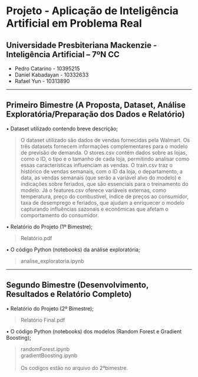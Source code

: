 # Projeto - Aplicação de Inteligência Artificial em Problema Real
## Universidade Presbiteriana Mackenzie - Inteligência Artificial – 7ºN CC
- Pedro Catarino - 10395215
- Daniel Kabadayan - 10332633
- Rafael Yun - 10313890
---
## Primeiro Bimestre (A Proposta, Dataset, Análise Exploratória/Preparação dos Dados e Relatório)
• Dataset utilizado contendo breve descrição;  
> O dataset utilizado são dados de vendas fornecidas pela Walmart. Os três datasets fornecem informações complementares para o modelo de previsão de demanda. O stores.csv contém dados sobre as lojas, como o ID, o tipo e o tamanho de cada loja, permitindo analisar como essas características influenciam as vendas. O train.csv traz o histórico de vendas semanais, com o ID da loja, o departamento, a data, as vendas semanais (que serão a variável alvo do modelo) e indicações sobre feriados, que são essenciais para o treinamento do modelo. Já o features.csv oferece variáveis externas, como temperatura, preço do combustível, índice de preços ao consumidor, taxa de desemprego e feriados, que ajudam a enriquecer o modelo capturando influências sazonais e econômicas que afetam o comportamento do consumidor.

• Relatório do Projeto (1º Bimestre);  
> Relatório.pdf

• O código Python (notebooks) da análise exploratória;  
> analise_exploratoria.ipynb
---
## Segundo Bimestre (Desenvolvimento, Resultados e Relatório Completo)
• Relatório do Projeto (2º Bimestre);  
> Relatório Final.pdf

• O código Python (notebooks) dos modelos (Random Forest e Gradient Boosting);  
> randomForest.ipynb<br>
> gradientBoosting.ipynb<br><br>
Os codígos estão no arquivo do 2ºbimestre.
